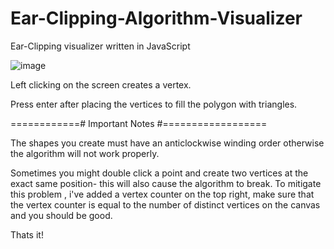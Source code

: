 # Ear-Clipping-Algorithm-Visualizer
Ear-Clipping visualizer written in JavaScript


![image](https://github.com/user-attachments/assets/1422c132-70ea-49b4-b9cb-b23fe87b65bb)




Left clicking on the screen creates a vertex.

Press enter after placing the vertices to fill the polygon with triangles.

============# Important Notes #==================

The shapes you create must have an anticlockwise winding order otherwise the algorithm will not work properly.

Sometimes you might double click a point and create two vertices at the exact same position- this will also cause the algorithm to break.
To mitigate this problem , i've added a vertex counter on the top right, make sure that the vertex counter is equal to the number of distinct vertices on the canvas and you should be good.

Thats it!


